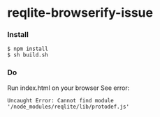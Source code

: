 # reqlite-browserify-issue

### Install

```
$ npm install
$ sh build.sh
```

### Do

Run index.html on your browser
See error:
```
Uncaught Error: Cannot find module '/node_modules/reqlite/lib/protodef.js'
```
